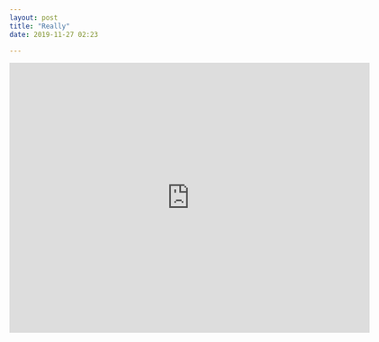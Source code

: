 ```yaml
---
layout: post
title: "Really"
date: 2019-11-27 02:23

---
```


<iframe src="https://player.vimeo.com/video/380022772" width="640" height="480" frameborder="0" allow="autoplay; fullscreen" allowfullscreen></iframe>
